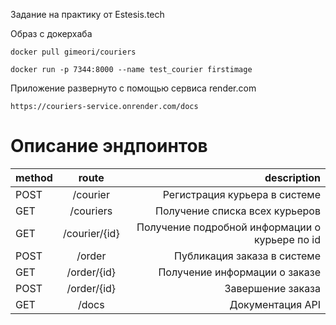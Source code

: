 Задание на практику от Estesis.tech

Образ с докерхаба
```
docker pull gimeori/couriers
```
```
docker run -p 7344:8000 --name test_courier firstimage
```

Приложение развернуто с помощью сервиса render.com
```
https://couriers-service.onrender.com/docs
```

<h1>Описание эндпоинтов</h1>


| method        | route             | description                                     |
|:------------- |:-----------------:| -----------------------------------------------:|
| POST          | /courier          | Регистрация курьера в системе                   |
| GET           | /couriers         | Получение списка всех курьеров                  |
| GET           | /courier/{id}     | Получение подробной информации о курьере по id  |
| POST          | /order            | Публикация заказа в системе                     |
| GET           | /order/{id}       | Получение информации о заказе                   |
| POST          | /order/{id}       | Завершение заказа                               |
| GET           | /docs             | Документация API                                |


